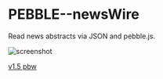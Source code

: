 # PEBBLE--newsWire

Read news abstracts via JSON and pebble.js.

![screenshot](https://usercontent.irccloud-cdn.com/file/cMXfRMr9/aplite__newsWire.png)

[v1.5 pbw](https://usercontent.irccloud-cdn.com/file/TSkD3YXP/newsWire.pbw)
